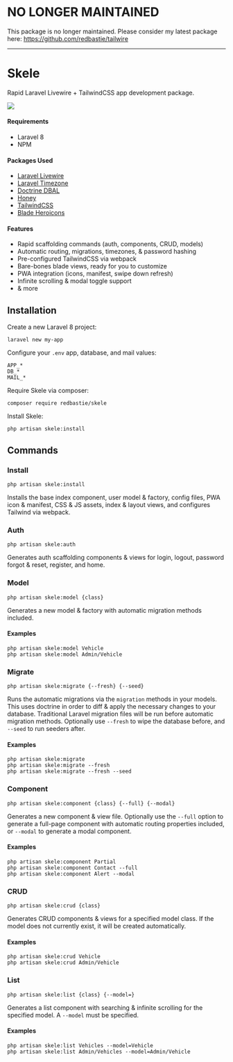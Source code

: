 # NO LONGER MAINTAINED

This package is no longer maintained. Please consider my latest package here: https://github.com/redbastie/tailwire

-----

# Skele

Rapid Laravel Livewire + TailwindCSS app development package.

<a href="https://www.youtube.com/watch?v=lSh-PPZrN-A"><img src="https://i.imgur.com/aErc5Kt.png"></a>

#### Requirements

- Laravel 8
- NPM

#### Packages Used

- [Laravel Livewire](https://github.com/livewire/livewire)
- [Laravel Timezone](https://github.com/jamesmills/laravel-timezone)
- [Doctrine DBAL](https://github.com/doctrine/dbal)
- [Honey](https://github.com/lukeraymonddowning/honey)
- [TailwindCSS](https://github.com/tailwindlabs/tailwindcss)
- [Blade Heroicons](https://github.com/blade-ui-kit/blade-heroicons)

#### Features

- Rapid scaffolding commands (auth, components, CRUD, models)
- Automatic routing, migrations, timezones, & password hashing
- Pre-configured TailwindCSS via webpack
- Bare-bones blade views, ready for you to customize
- PWA integration (icons, manifest, swipe down refresh)
- Infinite scrolling & modal toggle support
- & more

## Installation

Create a new Laravel 8 project:

    laravel new my-app

Configure your `.env` app, database, and mail values:

    APP_*
    DB_*
    MAIL_*

Require Skele via composer:

    composer require redbastie/skele

Install Skele:

    php artisan skele:install

## Commands

### Install

    php artisan skele:install

Installs the base index component, user model & factory, config files, PWA icon & manifest, CSS & JS assets, index & layout views, and configures Tailwind via webpack.

### Auth

    php artisan skele:auth

Generates auth scaffolding components & views for login, logout, password forgot & reset, register, and home.

### Model

    php artisan skele:model {class}

Generates a new model & factory with automatic migration methods included.

#### Examples

    php artisan skele:model Vehicle
    php artisan skele:model Admin/Vehicle  

### Migrate

    php artisan skele:migrate {--fresh} {--seed}

Runs the automatic migrations via the `migration` methods in your models. This uses doctrine in order to diff & apply the necessary changes to your database. Traditional Laravel migration files will be run before automatic migration methods. Optionally use `--fresh` to wipe the database before, and `--seed` to run seeders after.

#### Examples

    php artisan skele:migrate
    php artisan skele:migrate --fresh
    php artisan skele:migrate --fresh --seed

### Component

    php artisan skele:component {class} {--full} {--modal}

Generates a new component & view file. Optionally use the `--full` option to generate a full-page component with automatic routing properties included, or `--modal` to generate a modal component.

#### Examples

    php artisan skele:component Partial
    php artisan skele:component Contact --full
    php artisan skele:component Alert --modal

### CRUD

    php artisan skele:crud {class}

Generates CRUD components & views for a specified model class. If the model does not currently exist, it will be created automatically.

#### Examples

    php artisan skele:crud Vehicle
    php artisan skele:crud Admin/Vehicle

### List

    php artisan skele:list {class} {--model=}

Generates a list component with searching & infinite scrolling for the specified model. A `--model` must be specified.

#### Examples

    php artisan skele:list Vehicles --model=Vehicle
    php artisan skele:list Admin/Vehicles --model=Admin/Vehicle

